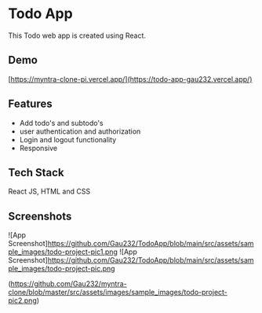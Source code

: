 # Todo App

This Todo web app is created using React.

## Demo

[https://myntra-clone-pi.vercel.app/](https://todo-app-gau232.vercel.app/)
## Features

- Add todo's and subtodo's
- user authentication and authorization
- Login and logout functionality
- Responsive

## Tech Stack

React JS, HTML and CSS

## Screenshots

![App Screenshot]https://github.com/Gau232/TodoApp/blob/main/src/assets/sample_images/todo-project-pic1.png
![App Screenshot]https://github.com/Gau232/TodoApp/blob/main/src/assets/sample_images/todo-project-pic.png


(https://github.com/Gau232/myntra-clone/blob/master/src/assets/images/sample_images/todo-project-pic2.png)


